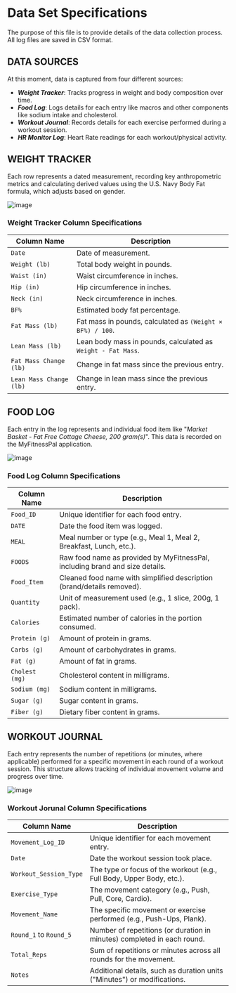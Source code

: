 # Data Set Specifications

The purpose of this file is to provide details of the data collection process. All log files are saved in CSV format. 

## DATA SOURCES
At this moment, data is captured from four different sources:
- **_Weight Tracker_**: Tracks progress in weight and body composition over time.
- **_Food Log_**: Logs details for each entry like macros and other components like sodium intake and cholesterol.
- **_Workout Journal_**: Records details for each exercise performed during a workout session.
- **_HR Monitor Log_**: Heart Rate readings for each workout/physical activity.

## WEIGHT TRACKER
Each row represents a dated measurement, recording key anthropometric metrics and calculating derived values using the U.S. Navy Body Fat formula, which adjusts based on gender.

![image](https://github.com/user-attachments/assets/98f0745a-3b39-411e-8bbf-811ace79d842)

### Weight Tracker Column Specifications

| Column Name             | Description |
|-------------------------|-------------|
| `Date`                  | Date of measurement. |
| `Weight (lb)`           | Total body weight in pounds. |
| `Waist (in)`            | Waist circumference in inches. |
| `Hip (in)`              | Hip circumference in inches. |
| `Neck (in)`             | Neck circumference in inches. |
| `BF%`                   | Estimated body fat percentage. |
| `Fat Mass (lb)`         | Fat mass in pounds, calculated as `(Weight × BF%) / 100`. |
| `Lean Mass (lb)`        | Lean body mass in pounds, calculated as `Weight - Fat Mass`. |
| `Fat Mass Change (lb)`  | Change in fat mass since the previous entry. |
| `Lean Mass Change (lb)` | Change in lean mass since the previous entry. |

## FOOD LOG
Each entry in the log represents and individual food item like "_Market Basket - Fat Free Cottage Cheese, 200 gram(s)_". This data is recorded on the MyFitnessPal application. 

![image](https://github.com/user-attachments/assets/e3983d8f-9995-4e7b-84ff-31707b67f280)

### Food Log Column Specifications
| Column Name        | Description |
|--------------------|-------------|
| `Food_ID`          | Unique identifier for each food entry. |
| `DATE`             | Date the food item was logged. |
| `MEAL`             | Meal number or type (e.g., Meal 1, Meal 2, Breakfast, Lunch, etc.). |
| `FOODS`            | Raw food name as provided by MyFitnessPal, including brand and size details. |
| `Food_Item`        | Cleaned food name with simplified description (brand/details removed). |
| `Quantity`         | Unit of measurement used (e.g., 1 slice, 200g, 1 pack). |
| `Calories`         | Estimated number of calories in the portion consumed. |
| `Protein (g)`      | Amount of protein in grams. |
| `Carbs (g)`        | Amount of carbohydrates in grams. |
| `Fat (g)`          | Amount of fat in grams. |
| `Cholest (mg)`     | Cholesterol content in milligrams. |
| `Sodium (mg)`      | Sodium content in milligrams. |
| `Sugar (g)`        | Sugar content in grams. |
| `Fiber (g)`        | Dietary fiber content in grams. |

## WORKOUT JOURNAL
Each entry represents the number of repetitions (or minutes, where applicable) performed for a specific movement in each round of a workout session. This structure allows tracking of individual movement volume and progress over time.

![image](https://github.com/user-attachments/assets/9912aaef-62bb-45a9-97dd-f5407b277374)

### Workout Jorunal Column Specifications
| Column Name           | Description |
|------------------------|-------------|
| `Movement_Log_ID`      | Unique identifier for each movement entry. |
| `Date`                 | Date the workout session took place. |
| `Workout_Session_Type` | The type or focus of the workout (e.g., Full Body, Upper Body, etc.). |
| `Exercise_Type`        | The movement category (e.g., Push, Pull, Core, Cardio). |
| `Movement_Name`        | The specific movement or exercise performed (e.g., Push-Ups, Plank). |
| `Round_1` to `Round_5` | Number of repetitions (or duration in minutes) completed in each round. |
| `Total_Reps`           | Sum of repetitions or minutes across all rounds for the movement. |
| `Notes`                | Additional details, such as duration units ("Minutes") or modifications. |
